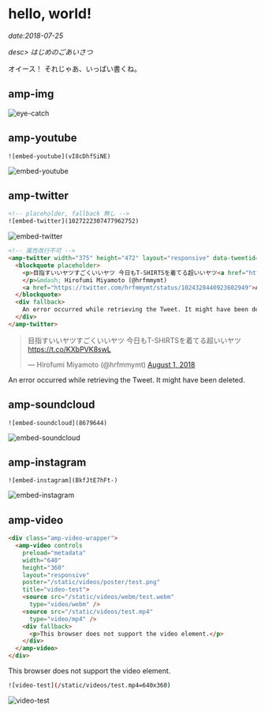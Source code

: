 # hello, world!

*date:2018-07-25*

*desc> はじめのごあいさつ*

オイース！ それじゃあ、いっぱい書くね。

## amp-img

![eye-catch](/static/img/posts/20180725.jpg=780x1040)

## amp-youtube

```
![embed-youtube](vI8cDhfSiNE)
```

![embed-youtube](vI8cDhfSiNE)

## amp-twitter

```html
<!-- placeholder, fallback 無し -->
![embed-twitter](1027222307477962752)
```

![embed-twitter](1027222307477962752)

```html
<!-- 属性改行不可 -->
<amp-twitter width="375" height="472" layout="responsive" data-tweetid="1024328440923602949">
  <blockquote placeholder>
    <p>目指すいいヤツすごくいいヤツ 今日もT-SHIRTSを着てる超いいヤツ<a href="https://t.co/KXbPVK8swL">https://t.co/KXbPVK8swL</a>
    </p>&mdash; Hirofumi Miyamoto (@hrfmmymt)
    <a href="https://twitter.com/hrfmmymt/status/1024328440923602949">August 1, 2018</a>
  </blockquote>
  <div fallback>
    An error occurred while retrieving the Tweet. It might have been deleted.
  </div>
</amp-twitter>
```

<amp-twitter width="375" height="472" layout="responsive" data-tweetid="1024328440923602949">
  <blockquote placeholder>
    <p>目指すいいヤツすごくいいヤツ 今日もT-SHIRTSを着てる超いいヤツ<a href="https://t.co/KXbPVK8swL">https://t.co/KXbPVK8swL</a>
    </p>&mdash; Hirofumi Miyamoto (@hrfmmymt)
    <a href="https://twitter.com/hrfmmymt/status/1024328440923602949">August 1, 2018</a>
  </blockquote>
  <div fallback>
    An error occurred while retrieving the Tweet. It might have been deleted.
  </div>
</amp-twitter>

## amp-soundcloud

```
![embed-soundcloud](8679644)
```

![embed-soundcloud](8679644)

## amp-instagram

```
![embed-instagram](BkfJtE7hFt-)
```

![embed-instagram](BkfJtE7hFt-)

## amp-video

```html
<div class="amp-video-wrapper">
  <amp-video controls
    preload="metadata"
    width="640"
    height="360"
    layout="responsive"
    poster="/static/videos/poster/test.png"
    title="video-test">
    <source src="/static/videos/webm/test.webm"
      type="video/webm" />
    <source src="/static/videos/test.mp4"
      type="video/mp4" />
    <div fallback>
      <p>This browser does not support the video element.</p>
    </div>
  </amp-video>
</div>
```

<div class="amp-video-wrapper">
  <amp-video controls
    preload="metadata"
    width="640"
    height="360"
    layout="responsive"
    poster="/static/videos/poster/test.png"
    title="video-test">
    <source src="/static/videos/webm/test.webm"
      type="video/webm" />
    <source src="/static/videos/test.mp4"
      type="video/mp4" />
    <div fallback>
      This browser does not support the video element.
    </div>
  </amp-video>
</div>

```sh
![video-test](/static/videos/test.mp4=640x360)
```
![video-test](/static/videos/test.mp4=640x360)
